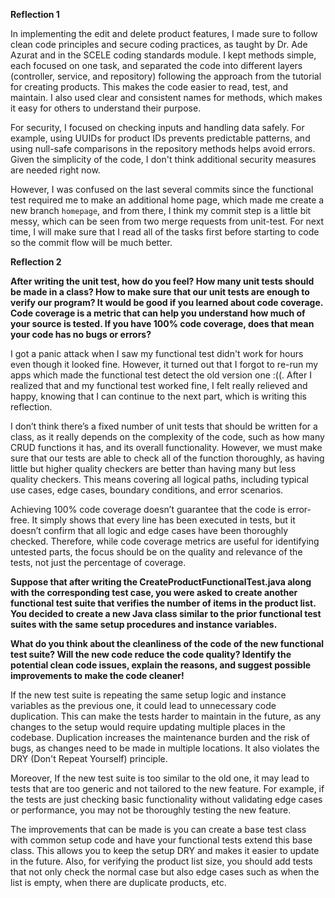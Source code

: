 **Reflection 1**

In implementing the edit and delete product features, I made sure to follow clean code principles and secure coding practices, as taught by Dr. Ade Azurat and in the SCELE coding standards module. I kept methods simple, each focused on one task, and separated the code into different layers (controller, service, and repository) following the approach from the tutorial for creating products. This makes the code easier to read, test, and maintain. I also used clear and consistent names for methods, which makes it easy for others to understand their purpose. 

For security, I focused on checking inputs and handling data safely. For example, using UUIDs for product IDs prevents predictable patterns, and using null-safe comparisons in the repository methods helps avoid errors. Given the simplicity of the code, I don't think additional security measures are needed right now.

However, I was confused on the last several commits since the functional test required me to make an additional home page, which made me create a new branch `homepage`, and from there, I think my commit step is a little bit messy, which can be seen from two merge requests from unit-test. For next time, I will make sure that I read all of the tasks first before starting to code so the commit flow will be much better.

**Reflection 2**

**After writing the unit test, how do you feel? How many unit tests should be made in a class? How to make sure that our unit tests are enough to verify our program? It would be good if you learned about code coverage. Code coverage is a metric that can help you understand how much of your source is tested. If you have 100% code coverage, does that mean your code has no bugs or errors?**

I got a panic attack when I saw my functional test didn't work for hours even though it looked fine. However, it turned out that I forgot to re-run my apps which made the functional test detect the old version one :((. After I realized that and my functional test worked fine, I felt really relieved and happy, knowing that I can continue to the next part, which is writing this reflection.

I don’t think there’s a fixed number of unit tests that should be written for a class, as it really depends on the complexity of the code, such as how many CRUD functions it has, and its overall functionality. However, we must make sure that our tests are able to check all of the function thoroughly, as having little but higher quality checkers are better than having many but less quality checkers. This means covering all logical paths, including typical use cases, edge cases, boundary conditions, and error scenarios.

Achieving 100% code coverage doesn’t guarantee that the code is error-free. It simply shows that every line has been executed in tests, but it doesn’t confirm that all logic and edge cases have been thoroughly checked. Therefore, while code coverage metrics are useful for identifying untested parts, the focus should be on the quality and relevance of the tests, not just the percentage of coverage.

**Suppose that after writing the CreateProductFunctionalTest.java along with the corresponding test case, you were asked to create another functional test suite that verifies the number of items in the product list. You decided to create a new Java class similar to the prior functional test suites with the same setup procedures and instance variables.**

**What do you think about the cleanliness of the code of the new functional test suite? Will the new code reduce the code quality? Identify the potential clean code issues, explain the reasons, and suggest possible improvements to make the code cleaner!**

If the new test suite is repeating the same setup logic and instance variables as the previous one, it could lead to unnecessary code duplication. This can make the tests harder to maintain in the future, as any changes to the setup would require updating multiple places in the codebase. Duplication increases the maintenance burden and the risk of bugs, as changes need to be made in multiple locations. It also violates the DRY (Don't Repeat Yourself) principle. 

Moreover, If the new test suite is too similar to the old one, it may lead to tests that are too generic and not tailored to the new feature. For example, if the tests are just checking basic functionality without validating edge cases or performance, you may not be thoroughly testing the new feature.

The improvements that can be made is you can create a base test class with common setup code and have your functional tests extend this base class. This allows you to keep the setup DRY and makes it easier to update in the future. Also, for verifying the product list size, you should add tests that not only check the normal case but also edge cases such as when the list is empty, when there are duplicate products, etc.
